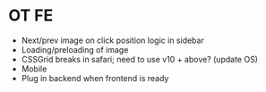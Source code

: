 # OT FE

- Next/prev image on click position logic in sidebar
- Loading/preloading of image
- CSSGrid breaks in safari; need to use v10 + above? (update OS)
- Mobile
- Plug in backend when frontend is ready


